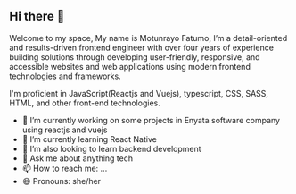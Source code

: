 ## Hi there 👋

Welcome to my space, My name is Motunrayo Fatumo, I’m a detail-oriented and results-driven frontend engineer with over four years of experience building solutions through developing user-friendly, responsive, and accessible websites and web applications using modern frontend technologies and frameworks. 

I'm proficient in JavaScript(Reactjs and Vuejs), typescript, CSS, SASS, HTML, and other front-end technologies.



- 🔭 I’m currently working on some projects in Enyata software company using reactjs and vuejs
- 🌱 I’m currently learning React Native
- 🌱 I’m also looking to learn backend development
- 💬 Ask me about anything tech 
- 📫 How to reach me: ...
- 😄 Pronouns: she/her



